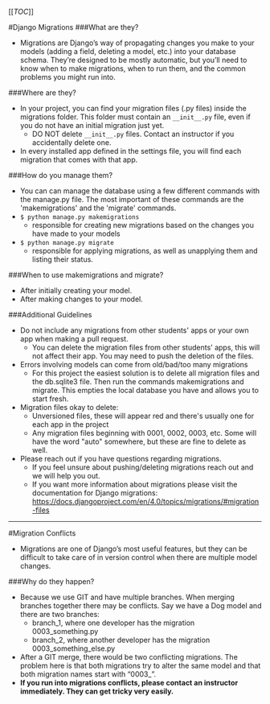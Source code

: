 [[_TOC_]]

#Django Migrations
###What are they?
- Migrations are Django’s way of propagating changes you make to your models (adding a field, deleting a model, etc.) into your database schema. They’re designed to be mostly automatic, but you’ll need to know when to make migrations, when to run them, and the common problems you might run into.

###Where are they?
- In your project, you can find your migration files (.py files) inside the migrations folder. This folder must contain an `__init__.py` file, even if you do not have an initial migration just yet.
   - DO NOT delete `__init__.py` files. Contact an instructor if you accidentally delete one.
- In every installed app defined in the settings file, you will find each migration that comes with that app.

###How do you manage them?
- You can can manage the database using a few different commands with the manage.py file.  The most important of these commands are the 'makemigrations' and the 'migrate' commands.
- `$ python manage.py makemigrations`
   - responsible for creating new migrations based on the changes you have made to your models
- `$ python manage.py migrate` 
   - responsible for applying migrations, as well as unapplying them and listing their status.

###When to use makemigrations and migrate?
- After initially creating your model.
- After making changes to your model.

###Additional Guidelines
- Do not include any migrations from other students' apps or your own app when making a pull request.
   - You can delete the migration files from other students' apps, this will not affect their app. You may need to push the deletion of the files.
- Errors involving models can come from old/bad/too many migrations
   - For this project the easiest solution is to delete all migration files and the db.sqlite3 file. Then run the commands makemigrations and migrate. This empties the local database you have and allows you to start fresh.
- Migration files okay to delete:
   - Unversioned files, these will appear red and there's usually one for each app in the project
   - Any migration files beginning with 0001, 0002, 0003, etc. Some will have the word "auto" somewhere, but these are fine to delete as well.
- Please reach out if you have questions regarding migrations.
   - If you feel unsure about pushing/deleting migrations reach out and we will help you out.
   - If you want more information about migrations please visit the documentation for Django migrations: https://docs.djangoproject.com/en/4.0/topics/migrations/#migration-files
---
#Migration Conflicts 
- Migrations are one of Django’s most useful features, but they can be difficult to take care of in version control when there are multiple model changes. 

###Why do they happen?
- Because we use GIT and have multiple branches. When merging branches together there may be conflicts. Say we have a Dog model and there are two branches:
   - branch_1, where one developer has the migration 0003_something.py
   - branch_2, where another developer has the migration 0003_something_else.py
- After a GIT merge, there would be two conflicting migrations. The problem here is that both migrations try to alter the same model and that both migration names start with “0003_”.
- **If you run into migrations conflicts, please contact an instructor immediately. They can get tricky very easily.** 













